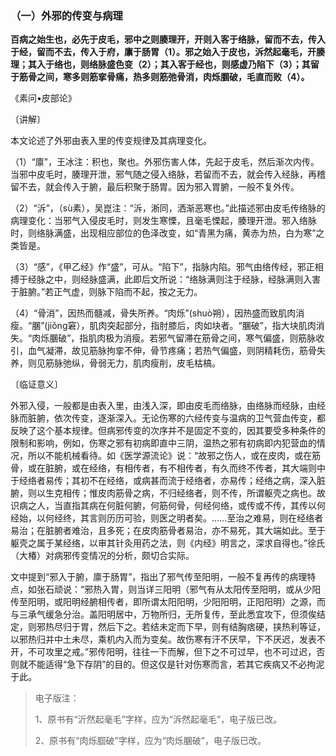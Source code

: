### （一）外邪的传变与病理

**百病之始生也，必先于皮毛，邪中之则腠理开，开则入客于络脉，留而不去，传入于经，留而不去，传入于府，廪于肠胃（1）。邪之始入于皮也，泝然起毫毛，开腠理；其入于络也，则络脉盛色变（2）；其入客于经也，则感虚乃陷下（3）；其留于筋骨之间，寒多则筋挛骨痛，热多则筋弛骨消，肉烁䐃破，毛直而败（4）。**

《素问•皮部论》

〔讲解〕

本文论述了外邪由表入里的传变规律及其病理变化。

（1）“廪”，王冰注：积也，聚也。外邪伤害人体，先起于皮毛，然后渐次内传。当邪中皮毛时，腠理开泄，邪气随之侵入络脉，若留而不去，就会传入经脉，再稽留不去，就会传入于腑，最后积聚于肠胃。因为邪入胃腑，一般不复外传。

（2）“泝”，（sù素），吴崑注：“泝，淅同，洒渐恶寒也。”此描述邪由皮毛传络脉的病理变化：当邪气入侵皮毛时，则发生寒慄，且毫毛慄起，腠理开泄。邪入络脉时，则络脉满盛，出现相应部位的色泽改变，如“青黑为痛，黄赤为热，白为寒”之类皆是。

（3）“感”，《甲乙经》作“盛”，可从。“陷下”，指脉内陷。邪气由络传经，邪正相搏于经脉之中，则经脉盛满，此即后文所说：“络脉满则注于经脉，经脉满则入害于脏腑。”若正气虚，则脉下陷而不起，按之无力。

（4）“骨消”，因热而髓减，骨失所养。“肉烁”(shuò朔），因热盛而致肌肉消瘦。“䐃”(jiǒng窘），肌肉突起部分，指肘膝后，肉如块者。“䐃破”，指大块肌肉消失。“肉烁䐃破”，指肌肉极为消瘦。若邪气留滞在筋骨之间，寒气偏盛，则筋脉收引，血气凝滞，故见筋脉拘挛不伸，骨节疼痛；若热气偏盛，则阴精耗伤，筋骨失养，则见筋脉弛纵，骨弱无力，肌肉瘦削，皮毛枯槁。

〔临证意义〕

外邪入侵，一般都是由表入里，由浅入深，即由皮毛而络脉，由络脉而经脉，由经脉而脏腑，依次传变，逐渐深入。无论伤寒的六经传变与温病的卫气营血传变，都反映了这个基本规律。但病邪传变的次序并不是固定不变的，因其要受多种条件的限制和影响，例如，伤寒之邪有初病即直中三阴，温热之邪有初病即内犯营血的情况，所以不能机械看待。如《医学源流论》说：“故邪之伤人，或在皮肉，或在筋骨，或在脏腑，或在经络，有相传者，有不相传者，有久而终不传者，其大端则中于经络者易传；其初不在经络，或病甚而流于经络者，亦易传；经络之病，深入脏腑，则以生克相传；惟皮肉筋骨之病，不归经络者，则不传，所谓躯壳之病也。故识病之人，当直指其病在何脏何腑，何筋何骨，何经何络，或传或不传，其传以何经始，以何经终，其言则历历可验，则医之明者矣。……至治之难易，则在经络者易治；在脏腑者难治，且多死；在皮肉筋骨者易治，亦不易死，其大端如此。至于躯壳之属于某经络，以审其针灸用药之法，则《内经》明言之，深求自得也。”徐氏（大椿）对病邪传变情况的分析，颇切合实际。

文中提到“邪入于腑，廪于肠胃”，指出了邪气传至阳明，一般不复再传的病理特点，如张石顽说：“邪热入胃，则当详三阳明（邪气有从太阳传至阳明，或从少阳传至阳明，或阳明经腑相传者，即所谓太阳阳明，少阳阳明，正阳阳明）之源，而与三承气缓急分治。盖阳明居中，万物所归，无所复传，至此悉宜攻下，但须俟结定，则邪热尽归于胃，然后下之。若结未定而下早，则有结胸痞硬，挟热利等证，以邪热归并中土未尽，乘机内入而为变矣。故伤寒有汗不厌早，下不厌迟，发表不开，不可攻里之戒。”邪传阳明，往往一下而解，但下之不可过早，也不可过迟，否则就不能适得“急下存阴”的目的。但这仅是针对伤寒而言，若其它疾病又不必拘泥于此。

> 电子版注：
>
> 1、原书有“沂然起毫毛”字样，应为“泝然起毫毛”，电子版已改。
>
> 2、原书有“肉烁腘破”字样，应为“肉烁䐃破”，电子版已改。
